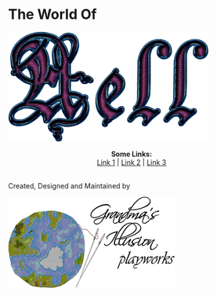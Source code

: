 # The World Of

![](/assets/aellogo.png)



<p align="center">
  <b>Some Links:</b><br>
  <a href="#">Link 1</a> |
  <a href="#">Link 2</a> |
  <a href="#">Link 3</a>
  <br><br>
</p>









Created, Designed and Maintained by

![](/assets/grandmalogo4.png)

